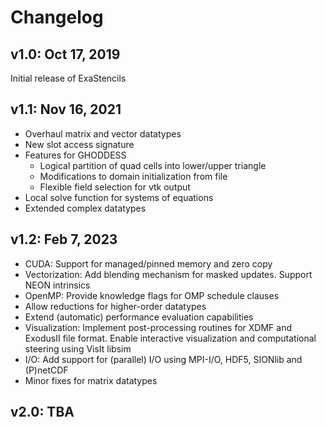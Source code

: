 # Changelog

## v1.0: Oct 17, 2019

Initial release of ExaStencils

## v1.1: Nov 16, 2021

- Overhaul matrix and vector datatypes
- New slot access signature
- Features for GHODDESS
  - Logical partition of quad cells into lower/upper triangle
  - Modifications to domain initialization from file
  - Flexible field selection for vtk output
- Local solve function for systems of equations
- Extended complex datatypes

## v1.2: Feb 7, 2023

- CUDA: Support for managed/pinned memory and zero copy
- Vectorization: Add blending mechanism for masked updates. Support NEON intrinsics
- OpenMP: Provide knowledge flags for OMP schedule clauses
- Allow reductions for higher-order datatypes
- Extend (automatic) performance evaluation capabilities
- Visualization: Implement post-processing routines for XDMF and ExodusII file format. Enable interactive visualization and computational steering using VisIt libsim
- I/O: Add support for (parallel) I/O using MPI-I/O, HDF5, SIONlib and (P)netCDF
- Minor fixes for matrix datatypes

## v2.0: TBA
